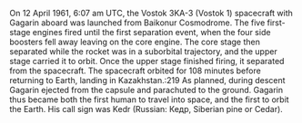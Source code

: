 <!--
title:       First human in space
subtitle:    April 12, 1961
from:        1961
to:          1961 
short:       On 12 April 1961, 6:07 am UTC, the Vostok 3KA-3 (Vostok 1) spacecraft with Gagarin aboard was launched from Baikonur Cosmodrome.
imageUrl:    
wikiUrl:     https://en.wikipedia.org/wiki/Yuri_Gagarin
-->


On 12 April 1961, 6:07 am UTC, the Vostok 3KA-3 (Vostok 1) spacecraft with Gagarin aboard was launched from Baikonur Cosmodrome. The five first-stage engines fired until the first separation event, when the four side boosters fell away leaving on the core engine. The core stage then separated while the rocket was in a suborbital trajectory, and the upper stage carried it to orbit. Once the upper stage finished firing, it separated from the spacecraft. The spacecraft orbited for 108 minutes before returning to Earth, landing in Kazakhstan.:219 As planned, during descent Gagarin ejected from the capsule and parachuted to the ground. Gagarin thus became both the first human to travel into space, and the first to orbit the Earth. His call sign was Kedr (Russian: Кедр, Siberian pine or Cedar).